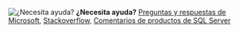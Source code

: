 <Token>![¿Necesita ayuda?](media/needhelp_person_icon.png)  **¿Necesita ayuda?** [Preguntas y respuestas de Microsoft](/answers/products/sql-server), [Stackoverflow](https://stackoverflow.com/questions/tagged/sql-server), [Comentarios de productos de SQL Server](https://feedback.azure.com/forums/908035-sql-server)</Token>